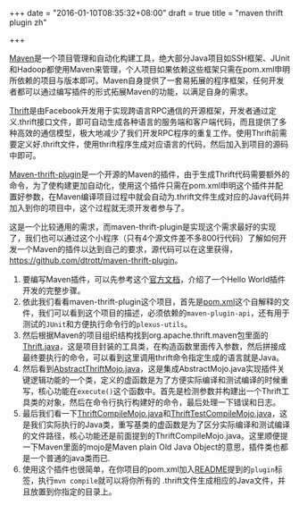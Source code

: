 +++
date = "2016-01-10T08:35:32+08:00"
draft = true
title = "maven thrift plugin zh"

+++



[Maven](http://maven.apache.org/)是一个项目管理和自动化构建工具，绝大部分Java项目如SSH框架、JUnit和Hadoop都使用Maven来管理，个人项目如果依赖这些框架只需在pom.xml申明所依赖的项目与版本即可。Maven自身提供了一套易拓展的程序框架，任何开发者都可以通过编写插件的形式拓展Maven的功能，以满足自身的需求。

[Thrift](http://thrift.apache.org/)是由Facebook开发用于实现跨语言RPC通信的开源框架，开发者通过定义.thrift接口文件，即可自动生成各种语言的服务端和客户端代码，而且提供了多种高效的通信模型，极大地减少了我们开发RPC程序的重复工作。使用Thrift前需要定义好.thrift文件，使用thrift程序生成对应语言的代码，然后加入到项目的源码中即可。

[Maven-thrift-plugin](https://github.com/dtrott/maven-thrift-plugin)是一个开源的Maven的插件，由于生成Thrift代码需要额外的命令，为了使构建更加自动化，使用这个插件只需在pom.xml申明这个插件并配置好参数，在Maven编译项目过程中就会自动为.thrift文件生成对应的Java代码并加入到你的项目中，这个过程就无须开发者参与了。

这是一个比较通用的需求，而maven-thrift-plugin是实现这个需求最好的实现了，我们也可以通过这个小程序（只有4个源文件差不多800行代码）了解如何开发一个Maven的插件以达到自己的要求，源代码可以在这里获得，<https://github.com/dtrott/maven-thrift-plugin>。

1. 要编写Maven插件，可以先参考这个[官方文档](https://maven.apache.org/guides/plugin/guide-java-plugin-development.html)，介绍了一个Hello World插件开发的完整步骤。
2. 依此我们看看maven-thrift-plugin这个项目，首先是[pom.xml](https://github.com/dtrott/maven-thrift-plugin/blob/master/pom.xml)这个自解释的文件，我们可以看到这个项目的描述，必须依赖的`maven-plugin-api`，还有用于测试的`JUnit`和方便执行命令行的`plexus-utils`。
3. 然后根据Maven的项目组织结构找到org.apache.thrift.maven包里面的[Thrift.java](https://github.com/dtrott/maven-thrift-plugin/blob/master/src/main/java/org/apache/thrift/maven/Thrift.java)，这是项目封装的工具类，在构造函数里面传入参数，然后拼接成最终要执行的命令，可以看到这里调用thrift命令指定生成的语言就是Java。
4. 然后看到[AbstractThriftMojo.java](https://github.com/dtrott/maven-thrift-plugin/blob/master/src/main/java/org/apache/thrift/maven/AbstractThriftMojo.java)，这是集成AbstractMojo.java实现插件关键逻辑功能的一个类，定义的虚函数是为了方便实际编译和测试编译的时候重写，核心功能在`execute()`这个函数中。首先是检测参数并构建出一个Thrift工具类的对象，然后在命令行执行构建好的命令，最后处理一下错误和日志。
5. 最后我们看一下[ThriftCompileMojo.java](https://github.com/dtrott/maven-thrift-plugin/blob/master/src/main/java/org/apache/thrift/maven/ThriftCompileMojo.java)和[ThriftTestCompileMojo.java](https://github.com/dtrott/maven-thrift-plugin/blob/master/src/main/java/org/apache/thrift/maven/ThriftTestCompileMojo.java)，这是我们实际执行的Java类，重写基类的虚函数是为了区分实际编译和测试编译的文件路径，核心功能还是前面提到的ThriftCompileMojo.java。这里顺便提一下Maven里面的mojo是Maven plain Old Java Object的意思，插件类也都是一个普通的java类而已.
6. 使用这个插件也很简单，在你项目的pom.xml加入[README](https://github.com/dtrott/maven-thrift-plugin/blob/master/README)提到的`plugin`标签，执行`mvn compile`就可以将你所有的 .thrift文件生成相应的Java文件，并且放置到你指定的目录上。


